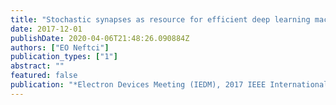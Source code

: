 ```yaml
---
title: "Stochastic synapses as resource for efficient deep learning machines"
date: 2017-12-01
publishDate: 2020-04-06T21:48:26.090884Z
authors: ["EO Neftci"]
publication_types: ["1"]
abstract: ""
featured: false
publication: "*Electron Devices Meeting (IEDM), 2017 IEEE International*"
---
```


